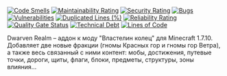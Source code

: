 [![Code Smells][code_smells_badge]][code_smells_link]
[![Maintainability Rating][maintainability_rating_badge]][maintainability_rating_link]
[![Security Rating][security_rating_badge]][security_rating_link]
[![Bugs][bugs_badge]][bugs_link]
[![Vulnerabilities][vulnerabilities_badge]][vulnerabilities_link]
[![Duplicated Lines (%)][duplicated_lines_density_badge]][duplicated_lines_density_link]
[![Reliability Rating][reliability_rating_badge]][reliability_rating_link]
[![Quality Gate Status][quality_gate_status_badge]][quality_gate_status_link]
[![Technical Debt][technical_debt_badge]][technical_debt_link]
[![Lines of Code][lines_of_code_badge]][lines_of_code_link]

Dwarven Realm – аддон к моду "Властелин колец" для Minecraft 1.7.10. Добавляет две новые фракции (гномы Красных гор и
гномы гор Ветра), а также весь связанный с ними контент: мобы, достижения, путевые точки, дороги, щиты, флаги, блоки,
предметы, структуры, зоны влияния...

<!----------------------------------------------------------------------------->

[code_smells_badge]: https://sonarcloud.io/api/project_badges/measure?project=hummel009_Dwarven-Realm&metric=code_smells

[code_smells_link]: https://sonarcloud.io/summary/overall?id=hummel009_Dwarven-Realm

[maintainability_rating_badge]: https://sonarcloud.io/api/project_badges/measure?project=hummel009_Dwarven-Realm&metric=sqale_rating

[maintainability_rating_link]: https://sonarcloud.io/summary/overall?id=hummel009_Dwarven-Realm

[security_rating_badge]: https://sonarcloud.io/api/project_badges/measure?project=hummel009_Dwarven-Realm&metric=security_rating

[security_rating_link]: https://sonarcloud.io/summary/overall?id=hummel009_Dwarven-Realm

[bugs_badge]: https://sonarcloud.io/api/project_badges/measure?project=hummel009_Dwarven-Realm&metric=bugs

[bugs_link]: https://sonarcloud.io/summary/overall?id=hummel009_Dwarven-Realm

[vulnerabilities_badge]: https://sonarcloud.io/api/project_badges/measure?project=hummel009_Dwarven-Realm&metric=vulnerabilities

[vulnerabilities_link]: https://sonarcloud.io/summary/overall?id=hummel009_Dwarven-Realm

[duplicated_lines_density_badge]: https://sonarcloud.io/api/project_badges/measure?project=hummel009_Dwarven-Realm&metric=duplicated_lines_density

[duplicated_lines_density_link]: https://sonarcloud.io/summary/overall?id=hummel009_Dwarven-Realm

[reliability_rating_badge]: https://sonarcloud.io/api/project_badges/measure?project=hummel009_Dwarven-Realm&metric=reliability_rating

[reliability_rating_link]: https://sonarcloud.io/summary/overall?id=hummel009_Dwarven-Realm

[quality_gate_status_badge]: https://sonarcloud.io/api/project_badges/measure?project=hummel009_Dwarven-Realm&metric=alert_status

[quality_gate_status_link]: https://sonarcloud.io/summary/overall?id=hummel009_Dwarven-Realm

[technical_debt_badge]: https://sonarcloud.io/api/project_badges/measure?project=hummel009_Dwarven-Realm&metric=sqale_index

[technical_debt_link]: https://sonarcloud.io/summary/overall?id=hummel009_Dwarven-Realm

[lines_of_code_badge]: https://sonarcloud.io/api/project_badges/measure?project=hummel009_Dwarven-Realm&metric=ncloc

[lines_of_code_link]: https://sonarcloud.io/summary/overall?id=hummel009_Dwarven-Realm
